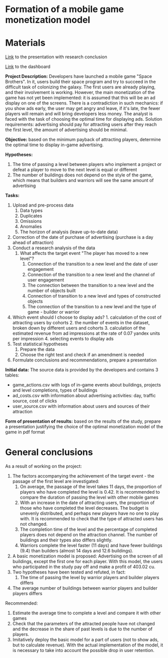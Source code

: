 # Formation of a mobile game monetization model

# Materials

[Link](https://drive.google.com/file/d/1KJy2YXMHvb_pCWTs41xrZ_cp_LbCd6l0/view?usp=share_link) to the presentation with research conclusion

[Link](https://public.tableau.com/views/Book3_16801811305550/sheet2?:language=en-US&publish=yes&:display_count=n&:origin=viz_share_link) to the dashboard

**Project Description:** Developers have launched a mobile game "Space Brothers". In it, users build their space program and try to succeed in the difficult task of colonizing the galaxy. The first users are already playing, and their involvement is working. However, the main monetization of the game has not yet been implemented: it is assumed that this will be an ad display on one of the screens. There is a contradiction in such mechanics: if you show ads early, the user may get angry and leave, if it's late, the fewer players will remain and will bring developers less money. The analyst is faced with the task of choosing the optimal time for displaying ads. Solution requirements: advertising should pay for attracting users after they reach the first level, the amount of advertising should be minimal.

**Objective:** based on the minimum payback of attracting players, determine the optimal time to display in-game advertising.

**Hypotheses:**
1. The time of passing a level between players who implement a project or defeat a player to move to the next level is equal or different
2. The number of buildings does not depend on the style of the game, which means that builders and warriors will see the same amount of advertising

**Tasks:**
1. Upload and pre-process data
    1. Data types
    2. Duplicates
    3. Omissions
    4. Anomalies
    5. The horizon of analysis (leave up-to-date data)
6. Correction of the date of purchase of advertising (purchase is a day ahead of attraction)
2. Conduct a research analysis of the data
    1. What affects the target event "The player has moved to a new level"?
        1. Connection of the transition to a new level and the date of user engagement
        2. Connection of the transition to a new level and the channel of user engagement
        3. The connection between the transition to a new level and the number of objects built
        4. Connection of transition to a new level and types of constructed objects
        5. The connection of the transition to a new level and the type of game - builder or warrior
2. Which event should I choose to display ads?
        1. calculation of the cost of attracting users by cohorts
        2. the number of events in the dataset, broken down by different users and cohorts
        3. calculation of the estimated revenue from ad impressions at the rate of 0.07 yandex units per impression
        4. selecting events to display ads
3. Test statistical hypotheses
    1. Prepare the data
    2. Choose the right test and check if an amendment is needed
4. Formulate conclusions and recommendations, prepare a presentation

**Initial data:** The source data is provided by the developers and contains 3 tables:
* game_actions.csv with logs of in-game events about buildings, projects and level completions, types of buildings
* ad_costs.csv with information about advertising activities: day, traffic source, cost of clicks
* user_source.csv with information about users and sources of their attraction

**Form of presentation of results:** based on the results of the study, prepare a presentation justifying the choice of the optimal monetization model of the game in pdf format

# General conclusions

As a result of working on the project:
1. The factors accompanying the achievement of the target event - the passage of the first level are investigated:
    1. On average, the passage of the level takes 11 days, the proportion of players who have completed the level is 0.42. It is recommended to compare the duration of passing the level with other mobile games
    2. With an increase in the date of attracting users, the proportion of those who have completed the level decreases. The budget is unevenly distributed, and perhaps new players have no one to play with. It is recommended to check that the type of attracted users has not changed.
    3. The completion time of the level and the percentage of completed players does not depend on the attraction channel. The number of buildings and their types also differs slightly.
    4. Warriors complete the level faster (11 days) and have fewer buildings (9.4) than builders (almost 14 days and 12.6 buildings).
2. A basic monetization model is proposed: Advertising on the screen of all buildings, except the first one for each player. With this model, the users who participated in the study pay off and make a profit of 403.02 cu.
3. Two hypotheses have been tested and refuted, in fact:
    1. The time of passing the level by warrior players and builder players differs
2. The average number of buildings between warrior players and builder players differs

Recommended:
1. Estimate the average time to complete a level and compare it with other games
2. Check that the parameters of the attracted people have not changed and the decrease in the share of past levels is due to the number of players.
3. Imitatively deploy the basic model for a part of users (not to show ads, but to calculate revenue). With the actual implementation of the model, it is necessary to take into account the possible drop in user retention.